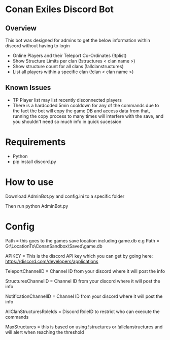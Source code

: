 # Conan Exiles Discord Bot

## Overview
This bot was designed for admins to get the below information within discord without having to login
- Online Players and their Teleport Co-Ordinates (!tplist)
- Show Structure Limits per clan (!structures < clan name >)
- Show structure count for all clans (!allclanstructures)
- List all players within a specific clan (!clan < clan name >)

## Known Issues
- TP Player list may list recently disconnected players
- There is a hardcoded 5min cooldown for any of the commands due to the fact the bot will copy the game DB and access data from that, running the copy process to many times will interfere with the save, and you shouldn't need so much info in quick sucession

# Requirements
- Python
- pip install discord.py

# How to use
Download AdminBot.py and config.ini to a specific folder

Then run python AdminBot.py

# Config
Path = this goes to the games save location including game.db
e.g Path = G:\LocationTo\ConanSandbox\Saved\game.db

APIKEY = This is the discord API key which you can get by going here: https://discord.com/developers/applications

TeleportChannelID = Channel ID from your discord where it will post the info

StructuresChannelID = Channel ID from your discord where it will post the info

NotificationChannelID = Channel ID from your discord where it will post the info

AllClanStructuresRoleIds = Discord RoleID to restrict who can execute the commands

MaxStructures = this is based on using !structures or !allclanstructures and will alert when reaching the threshold
